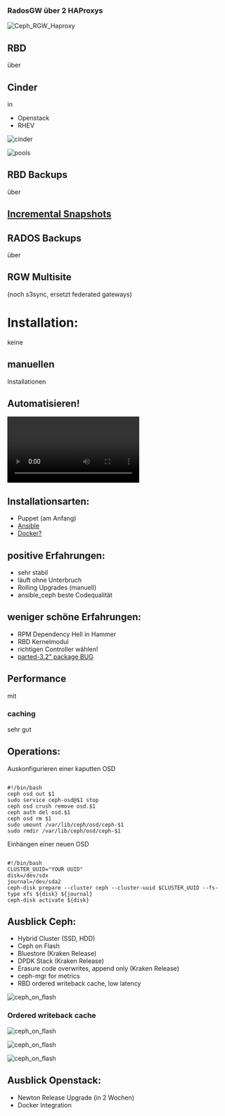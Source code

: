 ### RadosGW über 2 HAProxys


![Ceph_RGW_Haproxy](images/Ceph_RGW_Haproxy.svg)


##  RBD 
über 
## Cinder 
in 
* Openstack
* RHEV


![cinder](images/cinder.png)


![pools](images/pools.png)


## RBD Backups
über
## [Incremental Snapshots](http://ceph.com/dev-notes/incremental-snapshots-with-rbd/)


## RADOS Backups
über 
## RGW Multisite
(noch s3sync, 
ersetzt federated gateways) 


# Installation:


keine 
## manuellen
Installationen
## Automatisieren!


<video class="stretch" data-autoplay src="videos/tom.mp4"></video>


## Installationsarten:

* Puppet (am Anfang)
* [Ansible](https://github.com/ceph/ceph-ansible)
* [Docker?](https://github.com/ceph/ceph-docker/tree/master/examples/kubernetes)


## positive Erfahrungen:

* sehr stabil <!-- .element class="fragment" -->
* läuft ohne Unterbruch <!-- .element class="fragment" -->
* Rolling Upgrades (manuell) <!-- .element class="fragment" -->
* ansible_ceph beste Codequalität <!-- .element class="fragment" -->


## weniger schöne Erfahrungen:

* RPM Dependency Hell in Hammer <!-- .element class="fragment" -->
* RBD Kernelmodul <!-- .element class="fragment" -->
* richtigen Controller wählen! <!-- .element class="fragment" -->
* [parted-3.2" package BUG](http://tracker.ceph.com/issues/15918) <!-- .element class="fragment" -->


## Performance
mit 
### caching
sehr gut


## Operations:


Auskonfigurieren einer kaputten OSD

<pre><code data-trim data-noescape>
#!/bin/bash
ceph osd out $1
sudo service ceph-osd@$1 stop
ceph osd crush remove osd.$1
ceph auth del osd.$1
ceph osd rm $1
sudo umount /var/lib/ceph/osd/ceph-$1
sudo rmdir /var/lib/ceph/osd/ceph-$1
</code></pre>


Einhängen einer neuen OSD

<pre><code data-trim data-noescape>
#!/bin/bash
CLUSTER_UUID="YOUR UUID"
disk=/dev/sdx
journal=/dev/sda2
ceph-disk prepare --cluster ceph --cluster-uuid $CLUSTER_UUID --fs-type xfs ${disk} ${journal}
ceph-disk activate ${disk}
</code></pre>


## Ausblick Ceph:

* Hybrid Cluster (SSD, HDD) <!-- .element class="fragment" -->
* Ceph on Flash <!-- .element class="fragment" -->
* Bluestore (Kraken Release) <!-- .element class="fragment" -->
* DPDK Stack (Kraken Release) <!-- .element class="fragment" -->
* Erasure code overwrites, append only (Kraken Release) <!-- .element class="fragment" -->
* ceph-mgr for metrics <!-- .element class="fragment" -->
* RBD ordered writeback cache, low latency <!-- .element class="fragment" -->


![ceph_on_flash](images/ceph_on_flash.png)


### Ordered writeback cache


![ceph_on_flash](images/wb0.png)


![ceph_on_flash](images/wb1.png)


![ceph_on_flash](images/wb2.png)


## Ausblick Openstack:

* Newton Release Upgrade (in 2 Wochen)
* Docker Integration